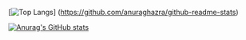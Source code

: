 [![Top Langs](https://github-readme-stats.vercel.app/api/top-langs/?username=sunadarake&layout=compact)]
(https://github.com/anuraghazra/github-readme-stats)

[![Anurag's GitHub stats](https://github-readme-stats.vercel.app/api?username=sunadarake&theme=onedark&show_icons=true)](https://github.com/anuraghazra/github-readme-stats)
